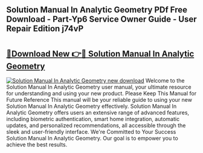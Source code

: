 ## Solution Manual In Analytic Geometry PDf Free Download - Part-Yp6 Service Owner Guide - User Repair Edition j74vP

# <h2><a href="http://bc52556.oget.top/?id=Solution+Manual+In+Analytic+Geometry">🔗Download New 👉🔴 Solution Manual In Analytic Geometry</a></h2>

[![Solution Manual In Analytic Geometry new download](https://i.imgur.com/5g1atiW.png)](http://bc52556.oget.top/?id=Solution+Manual+In+Analytic+Geometry)
Welcome to the Solution Manual In Analytic Geometry user manual, your ultimate resource for understanding and using your new product. Please Keep This Manual for Future Reference This manual will be your reliable guide to using your new Solution Manual In Analytic Geometry effectively. Solution Manual In Analytic Geometry offers users an extensive range of advanced features, including biometric authentication, smart home integration, automatic updates, and personalized recommendations, all accessible through the sleek and user-friendly interface. We're Committed to Your Success Solution Manual In Analytic Geometry. Our goal is to empower you to achieve the best results.
